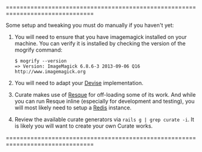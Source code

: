 ===============================================================================

Some setup and tweaking you must do manually if you haven't yet:

  1. You will need to ensure that you have imagemagick installed on your
     machine. You can verify it is installed by checking the version of the
     mogrify command:
     ```
     $ mogrify --version
     => Version: ImageMagick 6.8.6-3 2013-09-06 Q16 http://www.imagemagick.org
     ```

  2. You will need to adapt your [Devise](https://github.com/plataformatec/devise)
     implementation.

  3. Curate makes use of [Resque](https://github.com/resque/resque) for
     off-loading some of its work. And while you can run Resque inline
     (especially for development and testing), you will most likely need to
     setup a [Redis](http://redis.io/) instance.

  4. Review the available curate generators via `rails g | grep curate -i`. It
     is likely you will want to create your own Curate works.

===============================================================================
